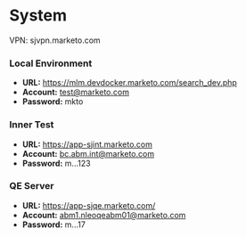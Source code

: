 # System

VPN: sjvpn.marketo.com

### Local Environment

* **URL:** https://mlm.devdocker.marketo.com/search_dev.php
* **Account:** test@marketo.com
* **Password:** mkto

### Inner Test

* **URL:** https://app-sjint.marketo.com
* **Account:** bc.abm.int@marketo.com
* **Password:** m...123

### QE Server

* **URL:** https://app-sjqe.marketo.com/
* **Account:** abm1.nleoqeabm01@marketo.com
* **Password:** m...17



